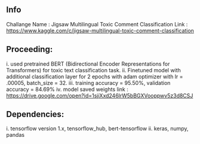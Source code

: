  ## Info
 Challange Name : Jigsaw Multilingual Toxic Comment Classification
 Link : https://www.kaggle.com/c/jigsaw-multilingual-toxic-comment-classification

 ## Proceeding:
 i.   used pretrained BERT (Bidirectional Encoder Representations for Transformers) for toxic text classification task.
 ii.  Finetuned model with additional classification layer for 2 epochs with adam optimizer with lr = .00005, batch_size = 32.
 iii. training accuracy = 95.50%, validation accuracy = 84.69%
 iv.  model saved weights link : https://drive.google.com/open?id=1sjiXxd246lrW5bBGXVooppwv5z3d8CSJ

 ## Dependencies:
 i.   tensorflow version 1.x, tensorflow_hub, bert-tensorflow
 ii.  keras, numpy, pandas
